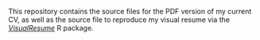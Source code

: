 This repository contains the source files for the PDF version of my current CV, 
as well as the source file to reproduce my visual resume via the [*VisualResume*](https://github.com/ndphillips/VisualResume) R package.